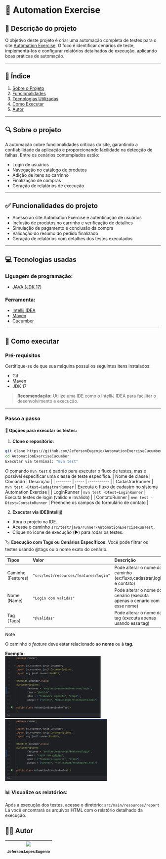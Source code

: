 # 🧪 Automation Exercise

## 📌 Descrição do projeto
O objetivo deste projeto é criar uma automação completa de testes para o site [Automation Exercise](https://automationexercise.com). O foco é identificar cenários de teste, implementá-los e configurar relatórios detalhados de execução, aplicando boas práticas de automação.

---

## 📑 Índice

1. [Sobre o Projeto](#sobre-o-projeto)  
2. [Funcionalidades](#funcionalidades)  
3. [Tecnologias Utilizadas](#tecnologias-utilizadas)  
4. [Como Executar](#como-executar)  
5. [Autor](#autor)

---

## 🔍 Sobre o projeto

A automação cobre funcionalidades críticas do site, garantindo a confiabilidade da aplicação e proporcionando facilidade na detecção de falhas. Entre os cenários contemplados estão:

- Login de usuários  
- Navegação no catálogo de produtos  
- Adição de itens ao carrinho  
- Finalização de compras  
- Geração de relatórios de execução

---

## ✅ Funcionalidades do projeto

- Acesso ao site Automation Exercise e autenticação de usuários  
- Inclusão de produtos no carrinho e verificação de detalhes  
- Simulação de pagamento e conclusão da compra  
- Validação do resumo do pedido finalizado  
- Geração de relatórios com detalhes dos testes executados

---

## 💻 Tecnologias usadas

### Liguagem de programação:
* [JAVA (JDK 17)](https://www.oracle.com/java/technologies/downloads/#java17)

### Ferramenta:
* [Intellij IDEA](https://www.jetbrains.com/pt-br/idea/)
* [Maven](https://maven.apache.org/)
* [Cucumber](https://cucumber.io/)

---

## 🚀 Como executar

### Pré-requisitos

Certifique-se de que sua máquina possui os seguintes itens instalados:

- Git  
- Maven  
- JDK 17  

> **Recomendação:** Utilize uma IDE como o IntelliJ IDEA para facilitar o desenvolvimento e execução.

---

### Passo a passo

#### 🔧 Opções para executar os testes:

1. **Clone o repositório:**
```bash
git clone https://github.com/JefersonEugenio/AutomationExerciseCucumber.git
cd AutomationExerciseCucumber
Executar via terminal: "mvn test"
```
O comando ``mvn test`` é padrão para executar o fluxo de testes, mas é possível especificar uma classe de teste específica.
| Nome de classe | Comando | Descrição |
| :------- | :---- | :---------- |
| CadastrarRunner | ``mvn test -Dtest=CadastrarRunner`` | Executa o fluxo de cadastro no sistema Automation Exercise |
| LoginRunner | ``mvn test -Dtest=LoginRunner`` | Executa testes de login (válido e inválido) |
| ContatoRunner | ``mvn test -Dtest=ContatoRunner`` | Preenche os campos do formulário de contato |

2. **Executar via IDE(Intellij)**
* Abra o projeto na IDE.
* Acesse o caminho ``src/test/java/runner/AutomationExerciseRunTest.``
* Clique no ícone de execução (▶️) para rodar os testes.

🏷️ **Execução com Tags ou Cenários Específicos:**
Você pode filtrar os testes usando @tags ou o nome exato do cenário.

| Tipos | Valor | Descrição |
| :------- | :---- | :---------- |
| Caminho (Features) | ``"src/test/resources/features/login"`` | Pode alterar o nome do caminho (ex:fluxo,cadastrar,login e contato) |
| Nome (Name) | ``"Login com validas"`` | Pode alterar o nome do cenário (executa apenas o cenário com esse nome) |
| Tag (Tags) | ``"@validas"`` | Pode alterar o nome da tag (executa apenas usando essa tag)|

> [!NOTE]
> O caminho o *feature* deve estar relacionado ao **nome** ou à **tag**.

**Exemplo:**
<br>
<img src="Documentos/Imagem_README/tags.png" alt="Print do app" height="200"/>
<img src="Documentos/Imagem_README/name.png" alt="Print do app" height="200"/>

### 📊 Visualize os relatórios:
Após a execução dos testes, acesse o diretório:
```src/main/resources/report```
Lá você encontrará os arquivos HTML com o relatório detalhado da execução.

## 👨‍💻 Autor
| [<img src="https://avatars.githubusercontent.com/u/122066021?v=4" width=115><br><sub>Jeferson Lopes Eugenio</sub>](https://github.com/JefersonEuenio) |
| :---: |
